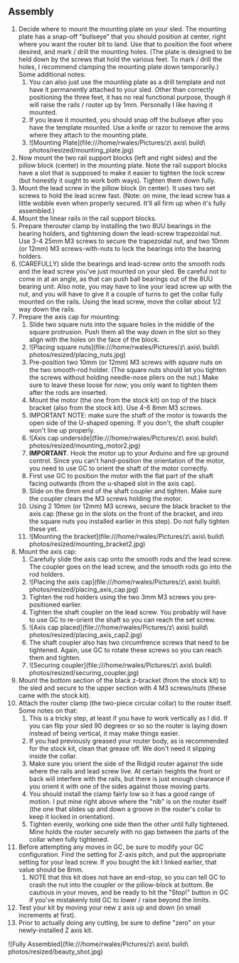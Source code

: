 ## Assembly

1. Decide where to mount the mounting plate on your sled. The mounting plate has a snap-off "bullseye" that you should position at center, right where you want the router bit to land. Use that to position the foot where desired, and mark / drill the mounting holes. (The plate is designed to be held down by the screws that hold the various feet. To mark / drill the holes, I recommend clamping the mounting plate down temporarily.) Some additional notes:
    1. You can also just use the mounting plate as a drill template and not have it permanently attached to your sled. Other than correctly positioning the three feet, it has no real functional purpose, though it will raise the rails / router up by 1mm. Personally I like having it mounted.
    2. If you leave it mounted, you should snap off the bullseye after you have the template mounted. Use a knife or razor to remove the arms where they attach to the mounting plate.
    3. ![Mounting Plate](file:///home/rwales/Pictures/z\ axis\ build\ photos/resized/mounting_plate.jpg)
2. Now mount the two rail support blocks (left and right sides) and the pillow block (center) in the mounting plate. Note the rail support blocks have a slot that is supposed to make it easier to tighten the lock screw (but honestly it ought to work both ways). Tighten them down fully.
2. Mount the lead screw in the pillow block (in center). It uses two set screws to hold the lead screw fast.  (Note: on mine, the lead screw has a little wobble even when properly secured. It'll all firm up when it's fully assembled.)
3. Mount the linear rails in the rail support blocks.
4. Prepare therouter clamp by installing the two 8UU bearings in the bearing holders, and tightening down the lead-screw trapezoidal nut. Use 3-4 25mm M3 screws to secure the trapezoidal nut, and two 10mm (or 12mm) M3 screws-with-nuts to lock the bearings into the bearing holders.
5. (CAREFULLY) slide the bearings and lead-screw onto the smooth rods and the lead screw you've just mounted on your sled. Be careful not to come in at an angle, as that can push ball bearings out of the 8UU bearing unit. Also note, you may have to line your lead screw up with the nut, and you will have to give it a couple of turns to get the collar fully mounted on the rails. Using the lead screw, move the collar about 1/2 way down the rails.
6. Prepare the axis cap for mounting:
    1. Slide two square nuts into the square holes in the middle of the square protrusion. Push them all the way down in the slot so they align with the holes on the face of the block.
    2. ![Placing square nuts](file:///home/rwales/Pictures/z\ axis\ build\ photos/resized/placing_nuts.jpg)
    3. Pre-position two 10mm (or 12mm) M3 screws with *square* nuts on the two smooth-rod holder. (The square nuts should let you tighten the screws without holding needle-nose pliers on the nut.) Make sure to leave these loose for now; you only want to tighten them after the rods are inserted.
    4. Mount the motor (the one from the stock kit) on top of the black bracket (also from the stock kit). Use 4-6 8mm M3 screws.
    5. IMPORTANT NOTE: make sure the shaft of the motor is towards the open side of the U-shaped opening. If you don't, the shaft coupler won't line up properly.
    6. ![Axis cap underside](file:///home/rwales/Pictures/z\ axis\ build\ photos/resized/mounting_motor2.jpg)
    7. **IMPORTANT**. Hook the motor up to your Arduino and fire up ground control. Since you can't hand-position the orientation of the motor, you need to use GC to orient the shaft of the motor correctly.
      1. First use GC to position the motor with the flat part of the shaft facing outwards (from the u-shaped slot in the axis cap).
      2. Slide on the 6mm end of the shaft coupler and tighten. Make sure the coupler clears the M3 screws holding the motor.
      3. Using 2 10mm (or 12mm) M3 screws, secure the black bracket to the axis cap (these go in the slots on the front of the bracket, and into the square nuts you installed earlier in this step). Do not fully tighten these yet.
      4. ![Mounting the bracket](file:///home/rwales/Pictures/z\ axis\ build\ photos/resized/mounting_bracket2.jpg)
7. Mount the axis cap:
    1. Carefully slide the axis cap onto the smooth rods and the lead screw. The coupler goes on the lead screw, and the smooth rods go into the rod holders.
    2. ![Placing the axis cap](file:///home/rwales/Pictures/z\ axis\ build\ photos/resized/placing_axis_cap.jpg)
    3. Tighten the rod holders using the two 3mm M3 screws you pre-positioned earlier.
    4. Tighten the shaft coupler on the lead screw. You probably will have to use GC to re-orient the shaft so you can reach the set screw.
    5. ![Axis cap placed](file:///home/rwales/Pictures/z\ axis\ build\ photos/resized/placing_axis_cap2.jpg)
    6. The shaft coupler also has two circumfrence screws that need to be tightened. Again, use GC to rotate these screws so you can reach them and tighten.
    7. ![Securing coupler](file:///home/rwales/Pictures/z\ axis\ build\ photos/resized/securing_coupler.jpg)
8. Mount the bottom section of the black z-bracket (from the stock kit) to the sled and secure to the upper section with 4 M3 screws/nuts (these came with the stock kit).
5. Attach the router clamp (the two-piece circular collar) to the router itself. Some notes on that:
    1. This is a tricky step, at least if you have to work vertically as I did. If you can flip your sled 90 degrees or so so the router is laying down instead of being vertical, it may make things easier.
    2. If you had previously greased your router body, as is recommended for the stock kit, clean that grease off. We don't need it slipping inside the collar.
    3. Make sure you orient the side of the Ridgid router against the side where the rails and lead screw live. At certain heights the front or back will interfere with the rails, but there is just enough clearance if you orient it with one of the sides against those moving parts.
    4. You should install the clamp fairly low so it has a good range of motion. I put mine right above where the "nib" is on the router itself (the one that slides up and down a groove in the router's collar to keep it locked in orientation).
    5. Tighten evenly, working one side then the other until fully tightened. Mine holds the router securely with no gap between the parts of the collar when fully tightened.
9. Before attempting any moves in GC, be sure to modify your GC configuration. Find the setting for Z-axis pitch, and put the appropriate setting for your lead screw. If you bought the kit I linked earlier, that value should be 8mm.
    1. NOTE that this kit does not have an end-stop, so you can tell GC to crash the nut into the coupler or the pillow-block at bottom. Be cautious in your moves, and be ready to hit the "Stop!" button in GC if you've mistakenly told GC to lower / raise beyond the limits.
9. Test your kit by moving your new z axis up and down (in small increments at first).
10. Prior to actually doing any cutting, be sure to define "zero" on your newly-installed Z axis kit.

![Fully Assembled](file:///home/rwales/Pictures/z\ axis\ build\ photos/resized/beauty_shot.jpg)
